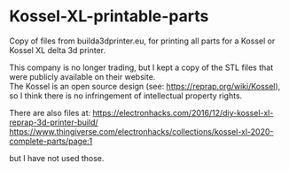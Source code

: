# Kossel-XL-printable-parts
Copy of files from builda3dprinter.eu, for printing all parts for a Kossel or Kossel XL delta 3d printer.

This company is no longer trading, but I kept a copy of the STL files that were publicly available on their website.  
The Kossel is an open source design (see: https://reprap.org/wiki/Kossel), so I think there is no infringement of
intellectual property rights.

There are also files at:
https://electronhacks.com/2016/12/diy-kossel-xl-reprap-3d-printer-build/
https://www.thingiverse.com/electronhacks/collections/kossel-xl-2020-complete-parts/page:1

but I have not used those.


